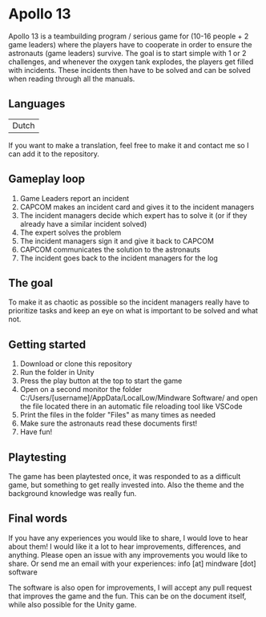 # Apollo 13

Apollo 13 is a teambuilding program / serious game for (10-16 people + 2 game leaders) where the players have to cooperate in order to ensure the astronauts (game leaders) survive. The goal is to start simple with 1 or 2 challenges, and whenever the oxygen tank explodes, the players get filled with incidents. These incidents then have to be solved and can be solved when reading through all the manuals.

## Languages

|  |
| --- |
| Dutch |

If you want to make a translation, feel free to make it and contact me so I can add it to the repository.

## Gameplay loop

1. Game Leaders report an incident
2. CAPCOM makes an incident card and gives it to the incident managers
3. The incident managers decide which expert has to solve it (or if they already have a similar incident solved)
4. The expert solves the problem
5. The incident managers sign it and give it back to CAPCOM
6. CAPCOM communicates the solution to the astronauts
7. The incident goes back to the incident managers for the log

## The goal

To make it as chaotic as possible so the incident managers really have to prioritize tasks and keep an eye on what is important to be solved and what not.

## Getting started

1. Download or clone this repository
2. Run the folder in Unity
3. Press the play button at the top to start the game
4. Open on a second monitor the folder C:/Users/[username]/AppData/LocalLow/Mindware Software/ and open the file located there in an automatic file reloading tool like VSCode
5. Print the files in the folder "Files" as many times as needed
6. Make sure the astronauts read these documents first!
7. Have fun!

## Playtesting

The game has been playtested once, it was responded to as a difficult game, but something to get really invested into. Also the theme and the background knowledge was really fun.

## Final words

If you have any experiences you would like to share, I would love to hear about them! I would like it a lot to hear improvements, differences, and anything. Please open an issue with any improvements you would like to share. Or send me an email with your experiences: info [at] mindware [dot] software

The software is also open for improvements, I will accept any pull request that improves the game and the fun. This can be on the document itself, while also possible for the Unity game.

